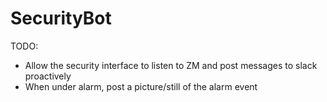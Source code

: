 # SecurityBot

TODO:
* Allow the security interface to listen to ZM and post messages to slack proactively
* When under alarm, post a picture/still of the alarm event